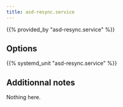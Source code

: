 ```yaml
---
title: asd-resync.service
---
```


{{% provided_by "asd-resync.service" %}}

## Options

{{% systemd_unit "asd-resync.service" %}}

## Additionnal notes

Nothing here.